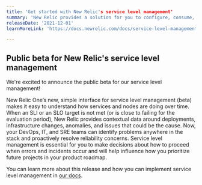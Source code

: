 ```yaml
---
title: 'Get started with New Relic's service level management'
summary: 'New Relic provides a solution for you to configure, consume, and iterate on SLIs and SLOs across all apps and infrastructure.'
releaseDate: '2021-12-01'
learnMoreLink: 'https://docs.newrelic.com/docs/service-level-management/intro-slm'

---
```


## Public beta for New Relic's service level management

We're excited to announce the public beta for our service level management!

New Relic One’s new, simple interface for service level management (beta) makes it easy to understand how services and nodes are doing over time. When an SLI or an SLO target is not met (or is close to failing for the evaluation period), New Relic provides contextual data around deployments, infrastructure changes, anomalies, and issues that could be the cause. Now, your DevOps, IT, and SRE teams can identify problems anywhere in the stack and proactively resolve reliability concerns. Service level management is essential for you to make decisions about how to proceed when errors and incidents occur and will help influence how you prioritize future projects in your product roadmap.

You can learn more about this release and how you can implement service level management in [our docs](/docs/service-level-management/intro-slm).
